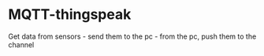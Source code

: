 # MQTT-thingspeak
Get data from sensors - send them to the pc - from the pc, push them to the channel
